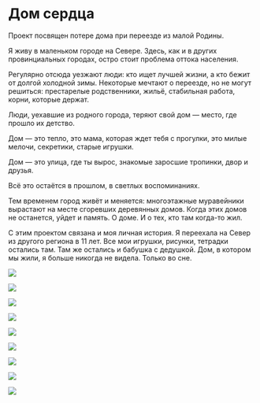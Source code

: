 # Дом сердца

Проект посвящен потере дома при переезде из малой Родины. 

Я живу в маленьком городе на Севере. Здесь, как и в других провинциальных городах, остро стоит проблема оттока населения.

Регулярно отсюда уезжают люди: кто ищет лучшей жизни, а кто бежит от долгой холодной зимы. Некоторые мечтают о переезде, но не могут решиться: престарелые родственники, жильё, стабильная работа, корни, которые держат.

Люди, уехавшие из родного города, теряют свой дом — место, где прошло их детство. 

Дом — это тепло, это мама, которая ждет тебя с прогулки, это милые мелочи, секретики, старые игрушки.

Дом — это улица, где ты вырос, знакомые заросшие тропинки, двор и друзья.

Всё это остаётся в прошлом, в светлых воспоминаниях.

Тем временем город живёт и меняется: многоэтажные муравейники вырастают на месте сгоревших деревянных домов. Когда этих домов не останется, уйдет и память. О доме. И о тех, кто там когда-то жил.

С этим проектом связана и моя личная история. Я переехала на Север из другого региона в 11 лет. Все мои игрушки, рисунки, тетрадки остались там. Там же остались и бабушка с дедушкой. Дом, в котором мы жили, я больше никогда не видела. Только во сне.

![](images/home-1.jpg)

![](images/home-2.jpg)

![](images/home-3.jpg)

![](images/home-4.jpg)

![](images/home-5.jpg)

![](images/home-6.jpg)

![](images/home-7.jpg)

![](images/home-8.jpg)

![](images/home-9.jpg)